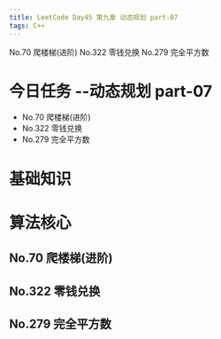 ```yaml
---
title: LeetCode Day45 第九章 动态规划 part-07
tags: C++
---
```

No.70 爬楼梯(进阶)
No.322 零钱兑换
No.279 完全平方数
<!--more-->

# 今日任务 --动态规划 part-07
- No.70 爬楼梯(进阶)
- No.322 零钱兑换
- No.279 完全平方数

# 基础知识

# 算法核心
## No.70 爬楼梯(进阶)
## No.322 零钱兑换
## No.279 完全平方数